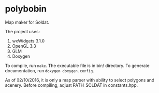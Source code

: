 # polybobin
Map maker for Soldat.

The project uses:<br />
1. wxWidgets 3.1.0<br />
2. OpenGL 3.3<br />
3. GLM<br />
4. Doxygen<br />

To compile, run `make`. The executable file is in bin/ directory.
To generate documentation, run `doxygen doxygen.config`.

As of 02/10/2016, it is only a map parser with ability to select polygons and scenery.
Before compiling, adjust PATH_SOLDAT in constants.hpp.
